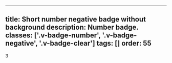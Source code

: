 <!--
 *              Copyright (c) 2025 Visa, Inc.
 *
 * Licensed under the Apache License, Version 2.0 (the "License");
 * you may not use this file except in compliance with the License.
 * You may obtain a copy of the License at
 *
 *         http://www.apache.org/licenses/LICENSE-2.0
 *
 * Unless required by applicable law or agreed to in writing, software
 * distributed under the License is distributed on an "AS IS" BASIS,
 * WITHOUT WARRANTIES OR CONDITIONS OF ANY KIND, either express or implied.
 * See the License for the specific language governing permissions and
 * limitations under the License.
 *
 -->
---
title: Short number negative badge without background
description: Number badge.
classes: ['.v-badge-number', '.v-badge-negative', '.v-badge-clear']
tags: []
order: 55
---

<div class="v-badge v-badge-number v-badge-negative v-badge-clear v-typography-label-active">
  3
</div>
